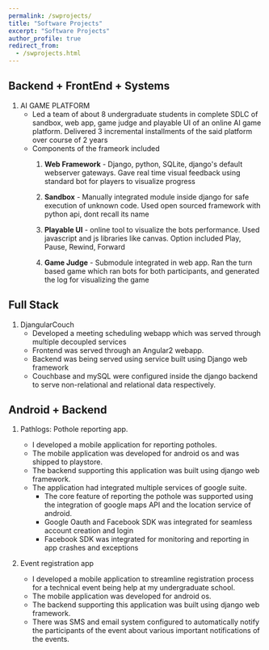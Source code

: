 ```yaml
---
permalink: /swprojects/
title: "Software Projects"
excerpt: "Software Projects"
author_profile: true
redirect_from:
  - /swprojects.html
---
```


## Backend + FrontEnd + Systems

1. AI GAME PLATFORM
    - Led a team of about 8 undergraduate students in complete SDLC of sandbox, web app, game judge and playable UI of an online AI game platform. Delivered 3 incremental installments of the said platform over course of 2 years
    - Components of the frameork included 
        1. **Web Framework** - Django, python, SQLite, django's default webserver gateways. Gave real time visual feedback using standard bot for players to visualize progress

        2. **Sandbox** - Manually integrated module inside django for safe execution of unknown code. Used open sourced framework with python api, dont recall its name
    	
    	3. **Playable UI** - online tool to visualize the bots performance. Used javascript and js libraries like canvas. Option included Play, Pause, Rewind, Forward
    	
    	4. **Game Judge** - Submodule integrated in web app. Ran the turn based game which ran bots for both participants, and generated the log for visualizing the game

## Full Stack 

1. DjangularCouch
    - Developed a meeting scheduling webapp which was served through multiple decoupled services
    - Frontend was served through an Angular2 webapp.
    - Backend was being served using service built using Django web framework
    - Couchbase and mySQL were configured inside the django backend to serve non-relational and relational data respectively.

## Android + Backend

1. Pathlogs: Pothole reporting app.
    - I developed a mobile application for reporting potholes.
    - The mobile application was developed for android os and was shipped to playstore.
    - The backend supporting this application was built using django web framework. 
    - The application had integrated multiple services of google suite.
        - The core feature of reporting the pothole was supported using the integration of google maps API and the location service of android. 
        - Google Oauth and Facebook SDK was integrated for seamless account creation and login
        - Facebook SDK was integrated for monitoring and reporting in app crashes and exceptions

2. Event registration app
    - I developed a mobile application to streamline registration process for a technical event being help at my undergraduate school. 
    - The mobile application was developed for android os.
    - The backend supporting this application was built using django web framework. 
    - There was SMS and email system configured to automatically notify the participants of the event about various important notifications of the events.